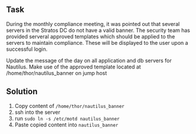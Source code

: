 ## Task
During the monthly compliance meeting, it was pointed out that several servers in the Stratos DC do not have a valid banner. The security team has provided serveral approved templates which should be applied to the servers to maintain compliance. These will be displayed to the user upon a successful login.



Update the message of the day on all application and db servers for Nautilus. Make use of the approved template located at /home/thor/nautilus_banner on jump host

## Solution 
1. Copy content of ```/home/thor/nautilus_banner```
2. ssh into the server
3. run ```sudo ln -s /etc/motd nautilus_banner```
4. Paste copied content into ```nautilus_banner```
